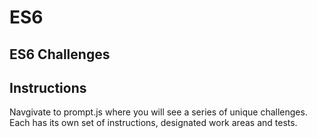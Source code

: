 # ES6 

## ES6 Challenges

## Instructions

Navgivate to prompt.js where you will see a series of unique challenges. Each has its own set of instructions, designated work areas and tests.